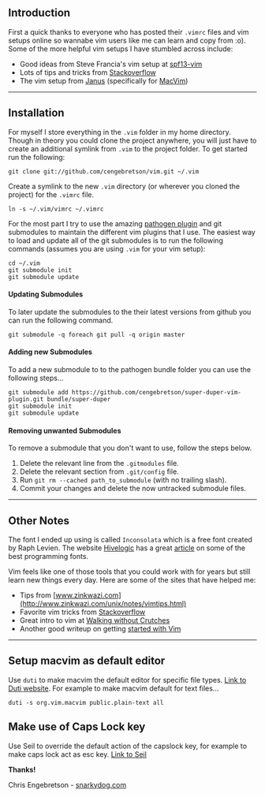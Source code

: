 ## Introduction

First a quick thanks to everyone who has posted their `.vimrc` files and vim setups online so wannabe vim users like me can learn and copy from :o). Some of the more helpful vim setups I have stumbled across include:

* Good ideas from Steve Francia's vim setup at [spf13-vim](https://github.com/spf13/spf13-vim)
* Lots of tips and tricks from [Stackoverflow](http://stackoverflow.com/questions/tagged/vim?sort=votes&pagesize=50)
* The vim setup from [Janus](https://github.com/carlhuda/janus) (specifically for [MacVim](http://code.google.com/p/macvim/))

----

## Installation

For myself I store everything in the  `.vim` folder in my home directory. Though in theory you could clone the project anywhere, you will just have to create an additional symlink from `.vim` to the project folder. To get started run the following:

	git clone git://github.com/cengebretson/vim.git ~/.vim

Create a symlink to the new `.vim` directory (or wherever you cloned the project) for the `.vimrc` file.

	ln -s ~/.vim/vimrc ~/.vimrc
	
For the most part I try to use the amazing [pathogen plugin](https://github.com/tpope/vim-pathogen) and git submodules to maintain the different vim plugins that I use. The easiest way to load and update all of the git submodules is to run the following commands (assumes you are using `.vim` for your vim setup):

	cd ~/.vim
	git submodule init
	git submodule update

#### Updating Submodules

To later update the submodules to the their latest versions from github you can run the following command.

	git submodule -q foreach git pull -q origin master

#### Adding new Submodules

To add a new submodule to to the pathogen bundle folder you can use the following steps...

	git submodule add https://github.com/cengebretson/super-duper-vim-plugin.git bundle/super-duper
	git submodule init
	git submodule update

#### Removing unwanted Submodules

To remove a submodule that you don't want to use, follow the steps below.

1. Delete the relevant line from the `.gitmodules` file.
2. Delete the relevant section from `.git/config` file.
3. Run `git rm --cached path_to_submodule` (with no trailing slash).
4. Commit your changes and delete the now untracked submodule files.

----

## Other Notes

The font I ended up using is called `Inconsolata` which is a free font created by Raph Levien. The website [Hivelogic](http://hivelogic.com/) has a great [article](http://hivelogic.com/articles/top-10-programming-fonts/) on some of the best programming fonts.

Vim feels like one of those tools that you could work with for years but still learn new things every day. Here are some of the sites that have helped me:

* Tips from [www.zinkwazi.com](http://www.zinkwazi.com/unix/notes/vimtips.html)
* Favorite vim tricks from [Stackoverflow](http://stackoverflow.com/questions/726894/what-are-the-dark-corners-of-vim-your-mom-never-told-you-about)
* Great intro to vim at [Walking without Crutches](http://walking-without-crutches.heroku.com/)
* Another good writeup on getting [started with Vim](http://stevelosh.com/blog/2010/09/coming-home-to-vim./)

----

## Setup macvim as default editor

Use `duti` to make macvim the default editor for specific file types. [Link to Duti website](http://duti.org/). For example to make macvim default for text files...

```
duti -s org.vim.macvim public.plain-text all
```

## Make use of Caps Lock key

Use Seil to override the default action of the capslock key, for example to make caps lock act as esc key. [Link to Seil](https://pqrs.org/osx/karabiner/seil.html.en)

**Thanks!**

Chris Engebretson - [snarkydog.com](http://www.snarkydog.com)

